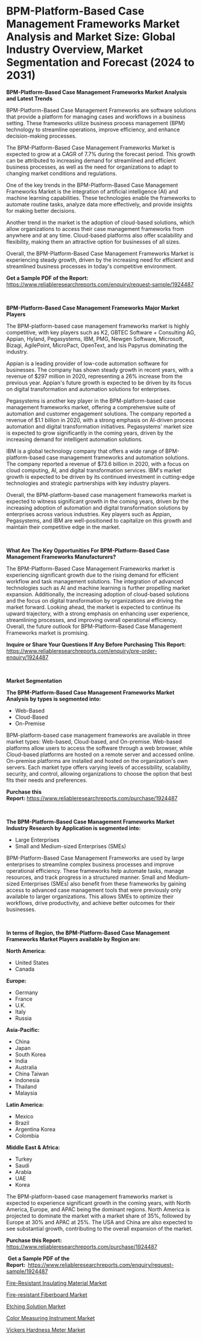 <p><h1>BPM-Platform-Based Case Management Frameworks Market Analysis and Market Size: Global Industry Overview, Market Segmentation and Forecast (2024 to 2031)</h1></p><p><strong>BPM-Platform-Based Case Management Frameworks Market Analysis and Latest Trends</strong></p>
<p><p>BPM-Platform-Based Case Management Frameworks are software solutions that provide a platform for managing cases and workflows in a business setting. These frameworks utilize business process management (BPM) technology to streamline operations, improve efficiency, and enhance decision-making processes.</p><p>The BPM-Platform-Based Case Management Frameworks Market is expected to grow at a CAGR of 7.7% during the forecast period. This growth can be attributed to increasing demand for streamlined and efficient business processes, as well as the need for organizations to adapt to changing market conditions and regulations.</p><p>One of the key trends in the BPM-Platform-Based Case Management Frameworks Market is the integration of artificial intelligence (AI) and machine learning capabilities. These technologies enable the frameworks to automate routine tasks, analyze data more effectively, and provide insights for making better decisions.</p><p>Another trend in the market is the adoption of cloud-based solutions, which allow organizations to access their case management frameworks from anywhere and at any time. Cloud-based platforms also offer scalability and flexibility, making them an attractive option for businesses of all sizes.</p><p>Overall, the BPM-Platform-Based Case Management Frameworks Market is experiencing steady growth, driven by the increasing need for efficient and streamlined business processes in today's competitive environment.</p></p>
<p><strong>Get a Sample PDF of the Report:&nbsp;</strong> <a href="https://www.reliableresearchreports.com/enquiry/request-sample/1924487">https://www.reliableresearchreports.com/enquiry/request-sample/1924487</a></p>
<p>&nbsp;</p>
<p><strong>BPM-Platform-Based Case Management Frameworks Major Market Players</strong></p>
<p><p>The BPM-platform-based case management frameworks market is highly competitive, with key players such as K2, GBTEC Software + Consulting AG, Appian, Hyland, Pegasystems, IBM, PMG, Newgen Software, Microsoft, Bizagi, AgilePoint, MicroPact, OpenText, and Isis Papyrus dominating the industry.</p><p>Appian is a leading provider of low-code automation software for businesses. The company has shown steady growth in recent years, with a revenue of $297 million in 2020, representing a 26% increase from the previous year. Appian's future growth is expected to be driven by its focus on digital transformation and automation solutions for enterprises.</p><p>Pegasystems is another key player in the BPM-platform-based case management frameworks market, offering a comprehensive suite of automation and customer engagement solutions. The company reported a revenue of $1.1 billion in 2020, with a strong emphasis on AI-driven process automation and digital transformation initiatives. Pegasystems' market size is expected to grow significantly in the coming years, driven by the increasing demand for intelligent automation solutions.</p><p>IBM is a global technology company that offers a wide range of BPM-platform-based case management frameworks and automation solutions. The company reported a revenue of $73.6 billion in 2020, with a focus on cloud computing, AI, and digital transformation services. IBM's market growth is expected to be driven by its continued investment in cutting-edge technologies and strategic partnerships with key industry players.</p><p>Overall, the BPM-platform-based case management frameworks market is expected to witness significant growth in the coming years, driven by the increasing adoption of automation and digital transformation solutions by enterprises across various industries. Key players such as Appian, Pegasystems, and IBM are well-positioned to capitalize on this growth and maintain their competitive edge in the market.</p></p>
<p>&nbsp;</p>
<p><strong>What Are The Key Opportunities For BPM-Platform-Based Case Management Frameworks Manufacturers?</strong></p>
<p><p>The BPM-Platform-Based Case Management Frameworks market is experiencing significant growth due to the rising demand for efficient workflow and task management solutions. The integration of advanced technologies such as AI and machine learning is further propelling market expansion. Additionally, the increasing adoption of cloud-based solutions and the focus on digital transformation by organizations are driving the market forward. Looking ahead, the market is expected to continue its upward trajectory, with a strong emphasis on enhancing user experience, streamlining processes, and improving overall operational efficiency. Overall, the future outlook for BPM-Platform-Based Case Management Frameworks market is promising.</p></p>
<p><strong>Inquire or Share Your Questions If Any Before Purchasing This Report:</strong> <a href="https://www.reliableresearchreports.com/enquiry/pre-order-enquiry/1924487">https://www.reliableresearchreports.com/enquiry/pre-order-enquiry/1924487</a></p>
<p>&nbsp;</p>
<p><strong>Market Segmentation</strong></p>
<p><strong>The BPM-Platform-Based Case Management Frameworks Market Analysis by types is segmented into:</strong></p>
<p><ul><li>Web-Based</li><li>Cloud-Based</li><li>On-Premise</li></ul></p>
<p><p>BPM-platform-based case management frameworks are available in three market types: Web-based, Cloud-based, and On-premise. Web-based platforms allow users to access the software through a web browser, while Cloud-based platforms are hosted on a remote server and accessed online. On-premise platforms are installed and hosted on the organization's own servers. Each market type offers varying levels of accessibility, scalability, security, and control, allowing organizations to choose the option that best fits their needs and preferences.</p></p>
<p><strong>Purchase this Report:&nbsp;</strong><a href="https://www.reliableresearchreports.com/purchase/1924487">https://www.reliableresearchreports.com/purchase/1924487</a></p>
<p>&nbsp;</p>
<p><strong>The BPM-Platform-Based Case Management Frameworks Market Industry Research by Application is segmented into:</strong></p>
<p><ul><li>Large Enterprises</li><li>Small and Medium-sized Enterprises (SMEs)</li></ul></p>
<p><p>BPM-Platform-Based Case Management Frameworks are used by large enterprises to streamline complex business processes and improve operational efficiency. These frameworks help automate tasks, manage resources, and track progress in a structured manner. Small and Medium-sized Enterprises (SMEs) also benefit from these frameworks by gaining access to advanced case management tools that were previously only available to larger organizations. This allows SMEs to optimize their workflows, drive productivity, and achieve better outcomes for their businesses.</p></p>
<p>&nbsp;</p>
<p><strong>In terms of Region, the BPM-Platform-Based Case Management Frameworks Market Players available by Region are:</strong></p>
<p>
    <p> <strong> North America: </strong>
        <ul>
            <li>United States</li>
            <li>Canada</li>
        </ul>
        </p> 
    <p> <strong> Europe: </strong>
        <ul>
            <li>Germany</li>
            <li>France</li>
            <li>U.K.</li>
            <li>Italy</li>
            <li>Russia</li>
        </ul>
        </p> 
    <p> <strong> Asia-Pacific: </strong>
        <ul>
            <li>China</li>
            <li>Japan</li>
            <li>South Korea</li>
            <li>India</li>
            <li>Australia</li>
            <li>China Taiwan</li>
            <li>Indonesia</li>
            <li>Thailand</li>
            <li>Malaysia</li>
        </ul>
        </p> 
    <p> <strong> Latin America: </strong>
        <ul>
            <li>Mexico</li>
            <li>Brazil</li>
            <li>Argentina Korea</li>
            <li>Colombia</li>
        </ul>
        </p> 
    <p> <strong> Middle East & Africa: </strong>
        <ul>
            <li>Turkey</li>
            <li>Saudi</li>
            <li>Arabia</li>
            <li>UAE</li>
            <li>Korea</li>
        </ul>
    </p>
    </p>
<p><p>The BPM-platform-based case management frameworks market is expected to experience significant growth in the coming years, with North America, Europe, and APAC being the dominant regions. North America is projected to dominate the market with a market share of 35%, followed by Europe at 30% and APAC at 25%. The USA and China are also expected to see substantial growth, contributing to the overall expansion of the market.</p></p>
<p><strong>Purchase this Report: </strong><a href="https://www.reliableresearchreports.com/purchase/1924487">https://www.reliableresearchreports.com/purchase/1924487</a></p>
<p>&nbsp;<strong>Get a Sample PDF of the Report:&nbsp;&nbsp;</strong><a href="https://www.reliableresearchreports.com/enquiry/request-sample/1924487">https://www.reliableresearchreports.com/enquiry/request-sample/1924487</a></p>
<p><strong></strong></p>
<p><p><a href="https://summer-dogwood-3e9.notion.site/Fire-Resistant-Insulating-Material-Market-Offer-Valuable-Insights-into-Market-Size-Market-Share-Ma-bad0c10ca2344e06b59edf25584c0d1d">Fire-Resistant Insulating Material Market</a></p><p><a href="https://extreme-scabiosa-c81.notion.site/Fire-resistant-Fiberboard-Market-Size-2024-2031-Global-Industrial-Analysis-Key-Geographical-Regio-85e512ee552945f5b44ee8d3807e01f7">Fire-resistant Fiberboard Market</a></p><p><a href="https://view.publitas.com/reportprime-1/etching-solution-market-size-and-examines-its-market-scope-with-a-primary-focus-on-growth-opportunities-and-forecasted-trends-spanning-from-2024-to-2031/">Etching Solution Market</a></p><p><a href="https://view.publitas.com/reportprime-1/color-measuring-instrument-market-size-and-examines-its-market-scope-with-a-primary-focus-on-growth-opportunities-and-forecasted-trends-spanning-from-2024-to-2031/">Color Measuring Instrument Market</a></p><p><a href="https://metal-farmhouse-e95.notion.site/Vickers-Hardness-Meter-Market-Research-Report-Provides-thorough-Industry-Overview-which-offers-an-I-9f0372fd51f9494a84cac9ba60b80fb9">Vickers Hardness Meter Market</a></p></p>